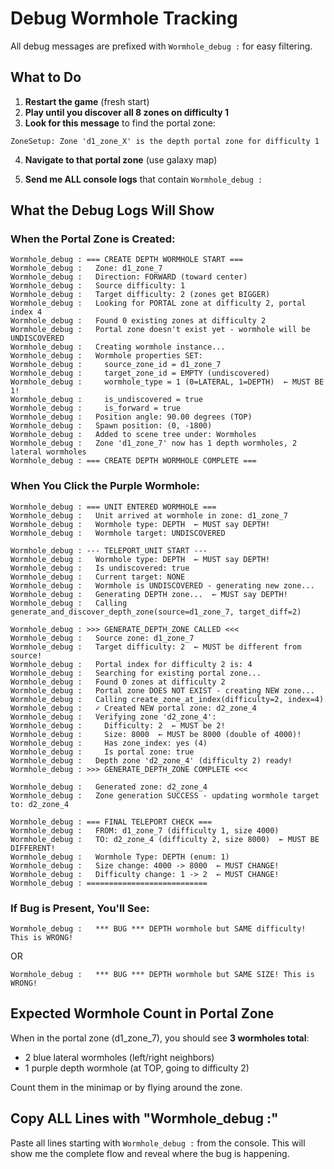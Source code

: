 # Debug Wormhole Tracking

All debug messages are prefixed with `Wormhole_debug :` for easy filtering.

## What to Do

1. **Restart the game** (fresh start)
2. **Play until you discover all 8 zones on difficulty 1**
3. **Look for this message** to find the portal zone:
```
ZoneSetup: Zone 'd1_zone_X' is the depth portal zone for difficulty 1
```

4. **Navigate to that portal zone** (use galaxy map)

5. **Send me ALL console logs** that contain `Wormhole_debug :`

## What the Debug Logs Will Show

### When the Portal Zone is Created:
```
Wormhole_debug : === CREATE DEPTH WORMHOLE START ===
Wormhole_debug :   Zone: d1_zone_7
Wormhole_debug :   Direction: FORWARD (toward center)
Wormhole_debug :   Source difficulty: 1
Wormhole_debug :   Target difficulty: 2 (zones get BIGGER)
Wormhole_debug :   Looking for PORTAL zone at difficulty 2, portal index 4
Wormhole_debug :   Found 0 existing zones at difficulty 2
Wormhole_debug :   Portal zone doesn't exist yet - wormhole will be UNDISCOVERED
Wormhole_debug :   Creating wormhole instance...
Wormhole_debug :   Wormhole properties SET:
Wormhole_debug :     source_zone_id = d1_zone_7
Wormhole_debug :     target_zone_id = EMPTY (undiscovered)
Wormhole_debug :     wormhole_type = 1 (0=LATERAL, 1=DEPTH)  ← MUST BE 1!
Wormhole_debug :     is_undiscovered = true
Wormhole_debug :     is_forward = true
Wormhole_debug :   Position angle: 90.00 degrees (TOP)
Wormhole_debug :   Spawn position: (0, -1800)
Wormhole_debug :   Added to scene tree under: Wormholes
Wormhole_debug :   Zone 'd1_zone_7' now has 1 depth wormholes, 2 lateral wormholes
Wormhole_debug : === CREATE DEPTH WORMHOLE COMPLETE ===
```

### When You Click the Purple Wormhole:
```
Wormhole_debug : === UNIT ENTERED WORMHOLE ===
Wormhole_debug :   Unit arrived at wormhole in zone: d1_zone_7
Wormhole_debug :   Wormhole type: DEPTH  ← MUST say DEPTH!
Wormhole_debug :   Wormhole target: UNDISCOVERED

Wormhole_debug : --- TELEPORT_UNIT START ---
Wormhole_debug :   Wormhole type: DEPTH  ← MUST say DEPTH!
Wormhole_debug :   Is undiscovered: true
Wormhole_debug :   Current target: NONE
Wormhole_debug :   Wormhole is UNDISCOVERED - generating new zone...
Wormhole_debug :   Generating DEPTH zone...  ← MUST say DEPTH!
Wormhole_debug :   Calling generate_and_discover_depth_zone(source=d1_zone_7, target_diff=2)

Wormhole_debug : >>> GENERATE_DEPTH_ZONE CALLED <<<
Wormhole_debug :   Source zone: d1_zone_7
Wormhole_debug :   Target difficulty: 2  ← MUST be different from source!
Wormhole_debug :   Portal index for difficulty 2 is: 4
Wormhole_debug :   Searching for existing portal zone...
Wormhole_debug :   Found 0 zones at difficulty 2
Wormhole_debug :   Portal zone DOES NOT EXIST - creating NEW zone...
Wormhole_debug :   Calling create_zone_at_index(difficulty=2, index=4)
Wormhole_debug :   ✓ Created NEW portal zone: d2_zone_4
Wormhole_debug :   Verifying zone 'd2_zone_4':
Wormhole_debug :     Difficulty: 2  ← MUST be 2!
Wormhole_debug :     Size: 8000  ← MUST be 8000 (double of 4000)!
Wormhole_debug :     Has zone_index: yes (4)
Wormhole_debug :     Is portal zone: true
Wormhole_debug :   Depth zone 'd2_zone_4' (difficulty 2) ready!
Wormhole_debug : >>> GENERATE_DEPTH_ZONE COMPLETE <<<

Wormhole_debug :   Generated zone: d2_zone_4
Wormhole_debug :   Zone generation SUCCESS - updating wormhole target to: d2_zone_4

Wormhole_debug : === FINAL TELEPORT CHECK ===
Wormhole_debug :   FROM: d1_zone_7 (difficulty 1, size 4000)
Wormhole_debug :   TO: d2_zone_4 (difficulty 2, size 8000)  ← MUST BE DIFFERENT!
Wormhole_debug :   Wormhole Type: DEPTH (enum: 1)
Wormhole_debug :   Size change: 4000 -> 8000  ← MUST CHANGE!
Wormhole_debug :   Difficulty change: 1 -> 2  ← MUST CHANGE!
Wormhole_debug : ===========================
```

### If Bug is Present, You'll See:
```
Wormhole_debug :   *** BUG *** DEPTH wormhole but SAME difficulty! This is WRONG!
```
OR
```
Wormhole_debug :   *** BUG *** DEPTH wormhole but SAME SIZE! This is WRONG!
```

## Expected Wormhole Count in Portal Zone

When in the portal zone (d1_zone_7), you should see **3 wormholes total**:
- 2 blue lateral wormholes (left/right neighbors)
- 1 purple depth wormhole (at TOP, going to difficulty 2)

Count them in the minimap or by flying around the zone.

## Copy ALL Lines with "Wormhole_debug :"

Paste all lines starting with `Wormhole_debug :` from the console. This will show me the complete flow and reveal where the bug is happening.

